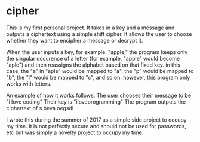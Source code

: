 # cipher
This is my first personal project. It takes in a key and a message and outputs a ciphertext using a simple shift cipher. It allows the user to choose whether they want to encipher a message or decrypt it.

When the user inputs a key, for example: "apple," the program keeps only the singular occurence of a letter (for example, "apple" would become "aple") and then reassigns the alphabet based on that fixed key. in this case, the "a" in "aple" would be mapped to "a", the "p" would be mapped to "b", the "l" would be mapped to "c", and so on. however, this program only works with letters.

An example of how it works follows:
The user chooses their message to be "i love coding"
Their key is "iloveprogramming"
The program outputs the ciphertext of s beva oegsdi

I wrote this during the summer of 2017 as a simple side project to occupy my time. It is not perfectly secure and should not be used for passwords, etc but was simply a novelty project to occupy my time.

